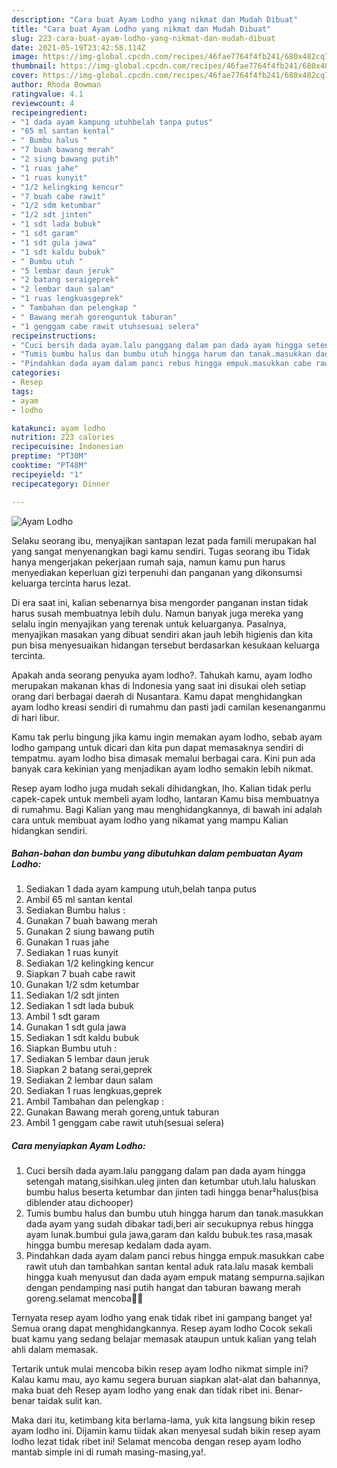 ```yaml
---
description: "Cara buat Ayam Lodho yang nikmat dan Mudah Dibuat"
title: "Cara buat Ayam Lodho yang nikmat dan Mudah Dibuat"
slug: 223-cara-buat-ayam-lodho-yang-nikmat-dan-mudah-dibuat
date: 2021-05-19T23:42:58.114Z
image: https://img-global.cpcdn.com/recipes/46fae7764f4fb241/680x482cq70/ayam-lodho-foto-resep-utama.jpg
thumbnail: https://img-global.cpcdn.com/recipes/46fae7764f4fb241/680x482cq70/ayam-lodho-foto-resep-utama.jpg
cover: https://img-global.cpcdn.com/recipes/46fae7764f4fb241/680x482cq70/ayam-lodho-foto-resep-utama.jpg
author: Rhoda Bowman
ratingvalue: 4.1
reviewcount: 4
recipeingredient:
- "1 dada ayam kampung utuhbelah tanpa putus"
- "65 ml santan kental"
- " Bumbu halus "
- "7 buah bawang merah"
- "2 siung bawang putih"
- "1 ruas jahe"
- "1 ruas kunyit"
- "1/2 kelingking kencur"
- "7 buah cabe rawit"
- "1/2 sdm ketumbar"
- "1/2 sdt jinten"
- "1 sdt lada bubuk"
- "1 sdt garam"
- "1 sdt gula jawa"
- "1 sdt kaldu bubuk"
- " Bumbu utuh "
- "5 lembar daun jeruk"
- "2 batang seraigeprek"
- "2 lembar daun salam"
- "1 ruas lengkuasgeprek"
- " Tambahan dan pelengkap "
- " Bawang merah gorenguntuk taburan"
- "1 genggam cabe rawit utuhsesuai selera"
recipeinstructions:
- "Cuci bersih dada ayam.lalu panggang dalam pan dada ayam hingga setengah matang,sisihkan.uleg jinten dan ketumbar utuh.lalu haluskan bumbu halus beserta ketumbar dan jinten tadi hingga benar²halus(bisa diblender atau dichooper)"
- "Tumis bumbu halus dan bumbu utuh hingga harum dan tanak.masukkan dada ayam yang sudah dibakar tadi,beri air secukupnya rebus hingga ayam lunak.bumbui gula jawa,garam dan kaldu bubuk.tes rasa,masak hingga bumbu meresap kedalam dada ayam."
- "Pindahkan dada ayam dalam panci rebus hingga empuk.masukkan cabe rawit utuh dan tambahkan santan kental aduk rata.lalu masak kembali hingga kuah menyusut dan dada ayam empuk matang sempurna.sajikan dengan pendamping nasi putih hangat dan taburan bawang merah goreng.selamat mencoba🙏😋"
categories:
- Resep
tags:
- ayam
- lodho

katakunci: ayam lodho 
nutrition: 223 calories
recipecuisine: Indonesian
preptime: "PT30M"
cooktime: "PT48M"
recipeyield: "1"
recipecategory: Dinner

---
```



![Ayam Lodho](https://img-global.cpcdn.com/recipes/46fae7764f4fb241/680x482cq70/ayam-lodho-foto-resep-utama.jpg)

Selaku seorang ibu, menyajikan santapan lezat pada famili merupakan hal yang sangat menyenangkan bagi kamu sendiri. Tugas seorang ibu Tidak hanya mengerjakan pekerjaan rumah saja, namun kamu pun harus menyediakan keperluan gizi terpenuhi dan panganan yang dikonsumsi keluarga tercinta harus lezat.

Di era  saat ini, kalian sebenarnya bisa mengorder panganan instan tidak harus susah membuatnya lebih dulu. Namun banyak juga mereka yang selalu ingin menyajikan yang terenak untuk keluarganya. Pasalnya, menyajikan masakan yang dibuat sendiri akan jauh lebih higienis dan kita pun bisa menyesuaikan hidangan tersebut berdasarkan kesukaan keluarga tercinta. 



Apakah anda seorang penyuka ayam lodho?. Tahukah kamu, ayam lodho merupakan makanan khas di Indonesia yang saat ini disukai oleh setiap orang dari berbagai daerah di Nusantara. Kamu dapat menghidangkan ayam lodho kreasi sendiri di rumahmu dan pasti jadi camilan kesenanganmu di hari libur.

Kamu tak perlu bingung jika kamu ingin memakan ayam lodho, sebab ayam lodho gampang untuk dicari dan kita pun dapat memasaknya sendiri di tempatmu. ayam lodho bisa dimasak memalui berbagai cara. Kini pun ada banyak cara kekinian yang menjadikan ayam lodho semakin lebih nikmat.

Resep ayam lodho juga mudah sekali dihidangkan, lho. Kalian tidak perlu capek-capek untuk membeli ayam lodho, lantaran Kamu bisa membuatnya di rumahmu. Bagi Kalian yang mau menghidangkannya, di bawah ini adalah cara untuk membuat ayam lodho yang nikamat yang mampu Kalian hidangkan sendiri.

<!--inarticleads1-->

##### Bahan-bahan dan bumbu yang dibutuhkan dalam pembuatan Ayam Lodho:

1. Sediakan 1 dada ayam kampung utuh,belah tanpa putus
1. Ambil 65 ml santan kental
1. Sediakan  Bumbu halus :
1. Gunakan 7 buah bawang merah
1. Gunakan 2 siung bawang putih
1. Gunakan 1 ruas jahe
1. Sediakan 1 ruas kunyit
1. Sediakan 1/2 kelingking kencur
1. Siapkan 7 buah cabe rawit
1. Gunakan 1/2 sdm ketumbar
1. Sediakan 1/2 sdt jinten
1. Sediakan 1 sdt lada bubuk
1. Ambil 1 sdt garam
1. Gunakan 1 sdt gula jawa
1. Sediakan 1 sdt kaldu bubuk
1. Siapkan  Bumbu utuh :
1. Sediakan 5 lembar daun jeruk
1. Siapkan 2 batang serai,geprek
1. Sediakan 2 lembar daun salam
1. Sediakan 1 ruas lengkuas,geprek
1. Ambil  Tambahan dan pelengkap :
1. Gunakan  Bawang merah goreng,untuk taburan
1. Ambil 1 genggam cabe rawit utuh(sesuai selera)




<!--inarticleads2-->

##### Cara menyiapkan Ayam Lodho:

1. Cuci bersih dada ayam.lalu panggang dalam pan dada ayam hingga setengah matang,sisihkan.uleg jinten dan ketumbar utuh.lalu haluskan bumbu halus beserta ketumbar dan jinten tadi hingga benar²halus(bisa diblender atau dichooper)
1. Tumis bumbu halus dan bumbu utuh hingga harum dan tanak.masukkan dada ayam yang sudah dibakar tadi,beri air secukupnya rebus hingga ayam lunak.bumbui gula jawa,garam dan kaldu bubuk.tes rasa,masak hingga bumbu meresap kedalam dada ayam.
1. Pindahkan dada ayam dalam panci rebus hingga empuk.masukkan cabe rawit utuh dan tambahkan santan kental aduk rata.lalu masak kembali hingga kuah menyusut dan dada ayam empuk matang sempurna.sajikan dengan pendamping nasi putih hangat dan taburan bawang merah goreng.selamat mencoba🙏😋




Ternyata resep ayam lodho yang enak tidak ribet ini gampang banget ya! Semua orang dapat menghidangkannya. Resep ayam lodho Cocok sekali buat kamu yang sedang belajar memasak ataupun untuk kalian yang telah ahli dalam memasak.

Tertarik untuk mulai mencoba bikin resep ayam lodho nikmat simple ini? Kalau kamu mau, ayo kamu segera buruan siapkan alat-alat dan bahannya, maka buat deh Resep ayam lodho yang enak dan tidak ribet ini. Benar-benar taidak sulit kan. 

Maka dari itu, ketimbang kita berlama-lama, yuk kita langsung bikin resep ayam lodho ini. Dijamin kamu tiidak akan menyesal sudah bikin resep ayam lodho lezat tidak ribet ini! Selamat mencoba dengan resep ayam lodho mantab simple ini di rumah masing-masing,ya!.

